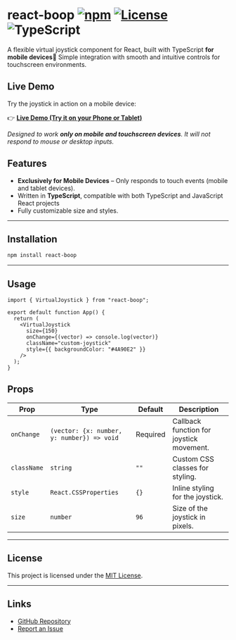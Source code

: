 # react-boop [![npm](https://img.shields.io/npm/v/react-boop)](https://www.npmjs.com/package/react-boop) [![License](https://img.shields.io/github/license/andrewrgarcia/react-boop)](LICENSE) ![TypeScript](https://img.shields.io/badge/TypeScript-Yes-blue)


A flexible virtual joystick component for React, built with TypeScript **for mobile devices**📱 Simple integration with smooth and intuitive controls for touchscreen environments.


## Live Demo

Try the joystick in action on a mobile device:

👉 [**Live Demo (Try it on your Phone or Tablet)**](https://andrewrgarcia.github.io/react-boop/demo.html)

_Designed to work **only on mobile and touchscreen devices**. It will not respond to mouse or desktop inputs._


## Features

- **Exclusively for Mobile Devices** – Only responds to touch events (mobile and tablet devices).
- Written in **TypeScript**, compatible with both TypeScript and JavaScript React projects
- Fully customizable size and styles.

---

## Installation

```bash
npm install react-boop
```

---

## Usage
```tsx
import { VirtualJoystick } from "react-boop";

export default function App() {
  return (
    <VirtualJoystick
      size={150}
      onChange={(vector) => console.log(vector)}
      className="custom-joystick"
      style={{ backgroundColor: "#4A90E2" }}
    />
  );
}
```

## Props

| Prop       | Type               | Default | Description                              |
|-----------|--------------------|---------|------------------------------------------|
| `onChange` | `(vector: {x: number, y: number}) => void` | Required | Callback function for joystick movement. |
| `className`| `string`           | `""`    | Custom CSS classes for styling.          |
| `style`    | `React.CSSProperties` | `{}` | Inline styling for the joystick.        |
| `size`     | `number`           | `96`    | Size of the joystick in pixels.          |


---

## License

This project is licensed under the [MIT License](LICENSE).

---

## Links

- [GitHub Repository](https://github.com/andrewrgarcia/react-boop)
- [Report an Issue](https://github.com/andrewrgarcia/react-boop/issues)
